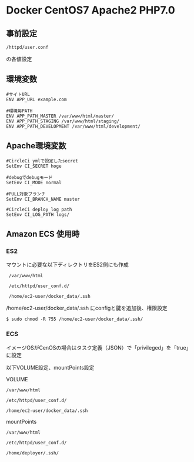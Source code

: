 # Docker CentOS7 Apache2 PHP7.0

## 事前設定

    /httpd/user.conf

の各値設定

## 環境変数
    
    #サイトURL
    ENV APP_URL example.com
    
    #環境毎PATH
    ENV APP_PATH_MASTER /var/www/html/master/
    ENV APP_PATH_STAGING /var/www/html/staging/
    ENV APP_PATH_DEVELOPMENT /var/www/html/development/

## Apache環境変数
    
    #CircleCi ymlで設定したsecret
    SetEnv CI_SECRET hoge

    #debugでdebugモード
    SetEnv CI_MODE normal

    #PULL対象ブランチ
    SetEnv CI_BRANCH_NAME master

    #CircleCi deploy log path
    SetEnv CI_LOG_PATH logs/

## Amazon ECS 使用時

### ES2

マウントに必要な以下ディレクトリをES2側にも作成

     /var/www/html

     /etc/httpd/user_conf.d/

     /home/ec2-user/docker_data/.ssh

/home/ec2-user/docker_data/.ssh にconfigと鍵を追加後、権限設定

    $ sudo chmod -R 755 /home/ec2-user/docker_data/.ssh/

### ECS

イメージOSがCenOSの場合はタスク定義（JSON）で「privileged」を「true」に設定

以下VOLUME設定、mountPoints設定

VOLUME

    /var/www/html

    /etc/httpd/user_conf.d/

    /home/ec2-user/docker_data/.ssh

mountPoints

    /var/www/html

    /etc/httpd/user_conf.d/

    /home/deployer/.ssh/
